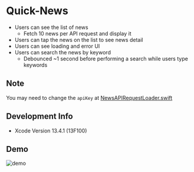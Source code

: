 # Quick-News

- Users can see the list of news
  - Fetch 10 news per API request and display it
- Users can tap the news on the list to see news detail
- Users can see loading and error UI
- Users can search the news by keyword
  - Debounced ~1 second before performing a search while users type keywords

## Note

You may need to change the `apiKey` at [NewsAPIRequestLoader.swift](Shared/NewsAPI/NewsAPIRequestLoader.swift) 

## Development Info

- Xcode Version 13.4.1 (13F100)

## Demo

![demo](demo-news.gif)
